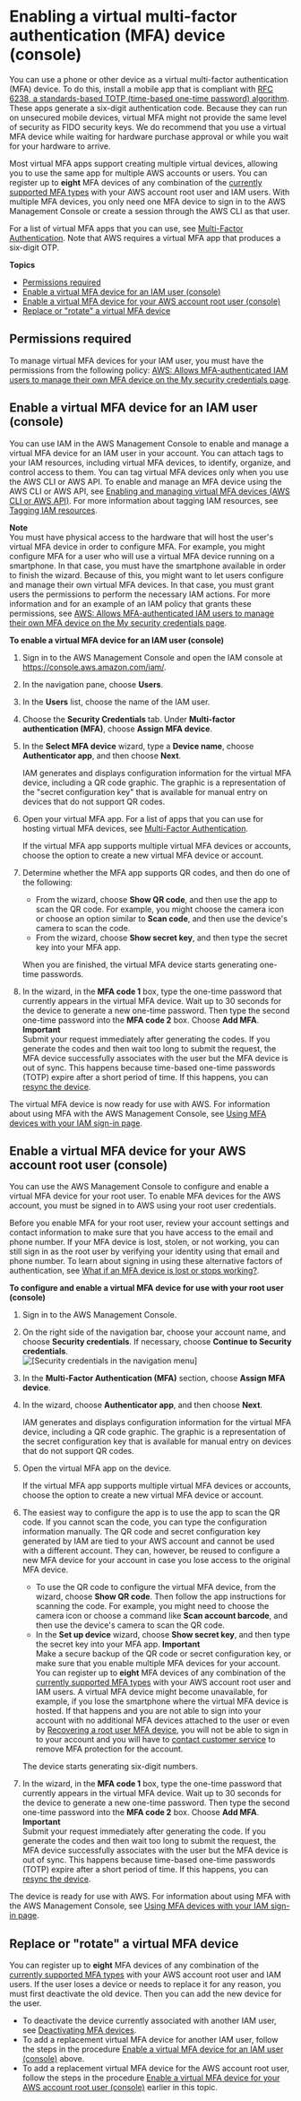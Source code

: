 # Enabling a virtual multi\-factor authentication \(MFA\) device \(console\)<a name="id_credentials_mfa_enable_virtual"></a>

You can use a phone or other device as a virtual multi\-factor authentication \(MFA\) device\. To do this, install a mobile app that is compliant with [RFC 6238, a standards\-based TOTP \(time\-based one\-time password\) algorithm](https://datatracker.ietf.org/doc/html/rfc6238)\. These apps generate a six\-digit authentication code\. Because they can run on unsecured mobile devices, virtual MFA might not provide the same level of security as FIDO security keys\. We do recommend that you use a virtual MFA device while waiting for hardware purchase approval or while you wait for your hardware to arrive\. 

Most virtual MFA apps support creating multiple virtual devices, allowing you to use the same app for multiple AWS accounts or users\. You can register up to **eight** MFA devices of any combination of the [currently supported MFA types](https://aws.amazon.com/iam/features/mfa/) with your AWS account root user and IAM users\. With multiple MFA devices, you only need one MFA device to sign in to the AWS Management Console or create a session through the AWS CLI as that user\.

For a list of virtual MFA apps that you can use, see [Multi\-Factor Authentication](http://aws.amazon.com/iam/details/mfa/)\. Note that AWS requires a virtual MFA app that produces a six\-digit OTP\.

**Topics**
+ [Permissions required](#mfa_enable_virtual_permissions-required)
+ [Enable a virtual MFA device for an IAM user \(console\)](#enable-virt-mfa-for-iam-user)
+ [Enable a virtual MFA device for your AWS account root user \(console\)](#enable-virt-mfa-for-root)
+ [Replace or "rotate" a virtual MFA device](#replace-virt-mfa)

## Permissions required<a name="mfa_enable_virtual_permissions-required"></a>

To manage virtual MFA devices for your IAM user, you must have the permissions from the following policy: [AWS: Allows MFA\-authenticated IAM users to manage their own MFA device on the My security credentials page](reference_policies_examples_aws_my-sec-creds-self-manage-mfa-only.md)\.

## Enable a virtual MFA device for an IAM user \(console\)<a name="enable-virt-mfa-for-iam-user"></a>

You can use IAM in the AWS Management Console to enable and manage a virtual MFA device for an IAM user in your account\. You can attach tags to your IAM resources, including virtual MFA devices, to identify, organize, and control access to them\. You can tag virtual MFA devices only when you use the AWS CLI or AWS API\. To enable and manage an MFA device using the AWS CLI or AWS API, see [Enabling and managing virtual MFA devices \(AWS CLI or AWS API\)](id_credentials_mfa_enable_cliapi.md)\. For more information about tagging IAM resources, see [Tagging IAM resources](id_tags.md)\. 

**Note**  
You must have physical access to the hardware that will host the user's virtual MFA device in order to configure MFA\. For example, you might configure MFA for a user who will use a virtual MFA device running on a smartphone\. In that case, you must have the smartphone available in order to finish the wizard\. Because of this, you might want to let users configure and manage their own virtual MFA devices\. In that case, you must grant users the permissions to perform the necessary IAM actions\. For more information and for an example of an IAM policy that grants these permissions, see [AWS: Allows MFA\-authenticated IAM users to manage their own MFA device on the My security credentials page](reference_policies_examples_aws_my-sec-creds-self-manage-mfa-only.md)\. 

**To enable a virtual MFA device for an IAM user \(console\)**

1. Sign in to the AWS Management Console and open the IAM console at [https://console\.aws\.amazon\.com/iam/](https://console.aws.amazon.com/iam/)\.

1. In the navigation pane, choose **Users**\.

1. In the **Users** list, choose the name of the IAM user\.

1. Choose the **Security Credentials** tab\. Under **Multi\-factor authentication \(MFA\)**, choose **Assign MFA device**\.

1. In the **Select MFA device** wizard, type a **Device name**, choose **Authenticator app**, and then choose **Next**\.

   IAM generates and displays configuration information for the virtual MFA device, including a QR code graphic\. The graphic is a representation of the "secret configuration key" that is available for manual entry on devices that do not support QR codes\.

1. Open your virtual MFA app\. For a list of apps that you can use for hosting virtual MFA devices, see [Multi\-Factor Authentication](http://aws.amazon.com/iam/details/mfa/)\. 

   If the virtual MFA app supports multiple virtual MFA devices or accounts, choose the option to create a new virtual MFA device or account\.

1. Determine whether the MFA app supports QR codes, and then do one of the following:
   + From the wizard, choose **Show QR code**, and then use the app to scan the QR code\. For example, you might choose the camera icon or choose an option similar to **Scan code**, and then use the device's camera to scan the code\.
   + From the wizard, choose **Show secret key**, and then type the secret key into your MFA app\.

   When you are finished, the virtual MFA device starts generating one\-time passwords\. 

1. In the wizard, in the **MFA code 1** box, type the one\-time password that currently appears in the virtual MFA device\. Wait up to 30 seconds for the device to generate a new one\-time password\. Then type the second one\-time password into the **MFA code 2** box\. Choose **Add MFA**\. 
**Important**  
Submit your request immediately after generating the codes\. If you generate the codes and then wait too long to submit the request, the MFA device successfully associates with the user but the MFA device is out of sync\. This happens because time\-based one\-time passwords \(TOTP\) expire after a short period of time\. If this happens, you can [resync the device](id_credentials_mfa_sync.md)\.

The virtual MFA device is now ready for use with AWS\. For information about using MFA with the AWS Management Console, see [Using MFA devices with your IAM sign\-in page](console_sign-in-mfa.md)\.

## Enable a virtual MFA device for your AWS account root user \(console\)<a name="enable-virt-mfa-for-root"></a>

You can use the AWS Management Console to configure and enable a virtual MFA device for your root user\. To enable MFA devices for the AWS account, you must be signed in to AWS using your root user credentials\. 

Before you enable MFA for your root user, review your account settings and contact information to make sure that you have access to the email and phone number\. If your MFA device is lost, stolen, or not working, you can still sign in as the root user by verifying your identity using that email and phone number\. To learn about signing in using these alternative factors of authentication, see [What if an MFA device is lost or stops working?](id_credentials_mfa_lost-or-broken.md)\. 

**To configure and enable a virtual MFA device for use with your root user \(console\)**

1. Sign in to the AWS Management Console\.

1. On the right side of the navigation bar, choose your account name, and choose **Security credentials**\. If necessary, choose **Continue to Security credentials**\.  
![\[Security credentials in the navigation menu\]](http://docs.aws.amazon.com/IAM/latest/UserGuide/images/security-credentials-root.shared.console.png)

1. In the **Multi\-Factor Authentication \(MFA\)** section, choose **Assign MFA device**\.

1. In the wizard, choose **Authenticator app**, and then choose **Next**\.

   IAM generates and displays configuration information for the virtual MFA device, including a QR code graphic\. The graphic is a representation of the secret configuration key that is available for manual entry on devices that do not support QR codes\.

1. Open the virtual MFA app on the device\. 

   If the virtual MFA app supports multiple virtual MFA devices or accounts, choose the option to create a new virtual MFA device or account\.

1. The easiest way to configure the app is to use the app to scan the QR code\. If you cannot scan the code, you can type the configuration information manually\. The QR code and secret configuration key generated by IAM are tied to your AWS account and cannot be used with a different account\. They can, however, be reused to configure a new MFA device for your account in case you lose access to the original MFA device\.
   + To use the QR code to configure the virtual MFA device, from the wizard, choose **Show QR code**\. Then follow the app instructions for scanning the code\. For example, you might need to choose the camera icon or choose a command like **Scan account barcode**, and then use the device's camera to scan the QR code\.
   + In the **Set up device** wizard, choose **Show secret key**, and then type the secret key into your MFA app\.
**Important**  
Make a secure backup of the QR code or secret configuration key, or make sure that you enable multiple MFA devices for your account\. You can register up to **eight** MFA devices of any combination of the [ currently supported MFA types](https://aws.amazon.com/iam/features/mfa/) with your AWS account root user and IAM users\. A virtual MFA device might become unavailable, for example, if you lose the smartphone where the virtual MFA device is hosted\. If that happens and you are not able to sign into your account with no additional MFA devices attached to the user or even by [Recovering a root user MFA device](id_credentials_mfa_lost-or-broken.md#root-mfa-lost-or-broken), you will not be able to sign in to your account and you will have to [contact customer service](https://support.aws.amazon.com/#/contacts/aws-mfa-support) to remove MFA protection for the account\. 

   The device starts generating six\-digit numbers\.

1. In the wizard, in the **MFA code 1** box, type the one\-time password that currently appears in the virtual MFA device\. Wait up to 30 seconds for the device to generate a new one\-time password\. Then type the second one\-time password into the **MFA code 2** box\. Choose **Add MFA**\. 
**Important**  
Submit your request immediately after generating the code\. If you generate the codes and then wait too long to submit the request, the MFA device successfully associates with the user but the MFA device is out of sync\. This happens because time\-based one\-time passwords \(TOTP\) expire after a short period of time\. If this happens, you can [resync the device](id_credentials_mfa_sync.md)\.

The device is ready for use with AWS\. For information about using MFA with the AWS Management Console, see [Using MFA devices with your IAM sign\-in page](console_sign-in-mfa.md)\.

## Replace or "rotate" a virtual MFA device<a name="replace-virt-mfa"></a>

You can register up to **eight** MFA devices of any combination of the [ currently supported MFA types](https://aws.amazon.com/iam/features/mfa/) with your AWS account root user and IAM users\. If the user loses a device or needs to replace it for any reason, you must first deactivate the old device\. Then you can add the new device for the user\.
+ To deactivate the device currently associated with another IAM user, see [Deactivating MFA devices](id_credentials_mfa_disable.md)\.
+ To add a replacement virtual MFA device for another IAM user, follow the steps in the procedure [Enable a virtual MFA device for an IAM user \(console\)](#enable-virt-mfa-for-iam-user) above\.
+ To add a replacement virtual MFA device for the AWS account root user, follow the steps in the procedure [Enable a virtual MFA device for your AWS account root user \(console\)](#enable-virt-mfa-for-root) earlier in this topic\.